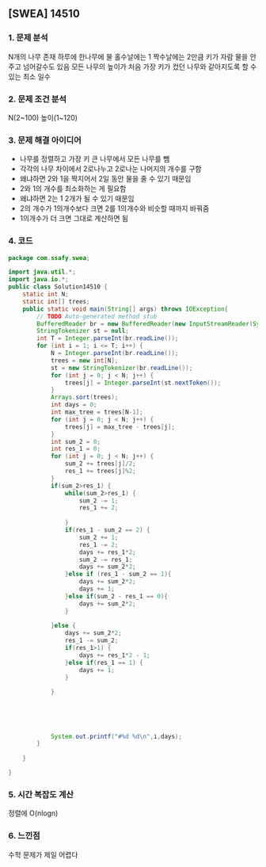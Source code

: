 ## [SWEA] 14510

### 1. 문제 분석 
N개의 나무 존재
하루에 한나무에 물
홀수날에는 1 짝수날에는 2만큼 키가 자람
물을 안주고 넘어갈수도 있음
모든 나무의 높이가 처음 가장 키가 컸던 나무와 같아지도록 할 수 있는 최소 일수

### 2. 문제 조건 분석
N(2~100)
높이(1~120)
### 3. 문제 해결 아이디어
- 나무를 정렬하고 가장 키 큰 나무에서 모든 나무를 뺌
- 각각의 나무 차이에서 2로나누고 2로나눈 나머지의 개수를 구함
- 왜냐하면 2와 1을 짝지어서 2일 동안 물을 줄 수 있기 때문임
- 2와 1의 개수를 최소화하는 게 필요함
- 왜냐하면 2는 1 2개가 될 수 있기 때문임
- 2의 개수가 1의개수보다 크면 2를 1의개수와 비슷할 때까지 바꿔줌
- 1의개수가 더 크면 그대로 계산하면 됨

### 4. 코드 
```java
package com.ssafy.swea;

import java.util.*;
import java.io.*;
public class Solution14510 {
	static int N;
	static int[] trees;
	public static void main(String[] args) throws IOException{
		// TODO Auto-generated method stub
		BufferedReader br = new BufferedReader(new InputStreamReader(System.in));
		StringTokenizer st = null;
		int T = Integer.parseInt(br.readLine());
		for (int i = 1; i <= T; i++) {
			N = Integer.parseInt(br.readLine());
			trees = new int[N];
			st = new StringTokenizer(br.readLine());
			for (int j = 0; j < N; j++) {
				trees[j] = Integer.parseInt(st.nextToken());
			}
			Arrays.sort(trees);
			int days = 0;
			int max_tree = trees[N-1];
			for (int j = 0; j < N; j++) {
				trees[j] = max_tree - trees[j];
			}
			int sum_2 = 0;
			int res_1 = 0;
			for (int j = 0; j < N; j++) {
				sum_2 += trees[j]/2;
				res_1 += trees[j]%2;
			}
			if(sum_2>res_1) {
				while(sum_2>res_1) {
					sum_2 -= 1;
					res_1 += 2;
					
				}
				if(res_1 - sum_2 == 2) {
					sum_2 += 1;
					res_1 -= 2;
					days += res_1*2;
					sum_2 -= res_1;
					days += sum_2*2;
				}else if (res_1 - sum_2 == 1){
					days += sum_2*2;
					days += 1;
				}else if(sum_2 - res_1 == 0){
					days += sum_2*2;
				}
				
			}else {
				days += sum_2*2;
				res_1 -= sum_2;
				if(res_1>1) {
					days += res_1*2 - 1;
				}else if(res_1 == 1) {
					days += 1;
				}
				
			}
			
			
			
			
			
			System.out.printf("#%d %d\n",i,days);
		}
		
	}

}

```

### 5. 시간 복잡도 계산
정렬에 O(nlogn)
### 6. 느낀점
수학 문제가 제일 어렵다
